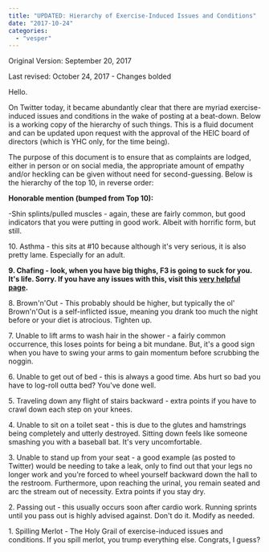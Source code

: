 ```yaml
---
title: "UPDATED: Hierarchy of Exercise-Induced Issues and Conditions"
date: "2017-10-24"
categories: 
  - "vesper"
---
```


Original Version: September 20, 2017

Last revised: October 24, 2017 - Changes bolded

Hello.

On Twitter today, it became abundantly clear that there are myriad exercise-induced issues and conditions in the wake of posting at a beat-down. Below is a working copy of the hierarchy of such things. This is a fluid document and can be updated upon request with the approval of the HEIC board of directors (which is YHC only, for the time being).

The purpose of this document is to ensure that as complaints are lodged, either in person or on social media, the appropriate amount of empathy and/or heckling can be given without need for second-guessing. Below is the hierarchy of the top 10, in reverse order:

**Honorable mention (bumped from Top 10):**

\-Shin splints/pulled muscles - again, these are fairly common, but good indicators that you were putting in good work. Albeit with horrific form, but still.

10\. Asthma - this sits at #10 because although it's very serious, it is also pretty lame. Especially for an adult.

**9\. Chafing - look, when you have big thighs, F3 is going to suck for you. It's life. Sorry. If you have any issues with this, visit this [very helpful page](https://f3carpex.com/complaints/).**

8\. Brown'n'Out - This probably should be higher, but typically the ol' Brown'n'Out is a self-inflicted issue, meaning you drank too much the night before or your diet is atrocious. Tighten up.

7\. Unable to lift arms to wash hair in the shower - a fairly common occurrence, this loses points for being a bit mundane. But, it's a good sign when you have to swing your arms to gain momentum before scrubbing the noggin.

6\. Unable to get out of bed - this is always a good time. Abs hurt so bad you have to log-roll outta bed? You've done well.

5\. Traveling down any flight of stairs backward - extra points if you have to crawl down each step on your knees.

4\. Unable to sit on a toilet seat - this is due to the glutes and hamstrings being completely and utterly destroyed. Sitting down feels like someone smashing you with a baseball bat. It's very uncomfortable.

3\. Unable to stand up from your seat - a good example (as posted to Twitter) would be needing to take a leak, only to find out that your legs no longer work and you're forced to wheel yourself backward down the hall to the restroom. Furthermore, upon reaching the urinal, you remain seated and arc the stream out of necessity. Extra points if you stay dry.

2\. Passing out - this usually occurs soon after cardio work. Running sprints until you pass out is highly advised against. Don't do it. Modify as needed.

1\. Spilling Merlot - The Holy Grail of exercise-induced issues and conditions. If you spill merlot, you trump everything else. Congrats, I guess?
